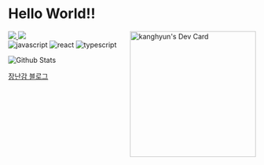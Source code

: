 # Hello World!!

<div align="left">
  <a href="https://hits.seeyoufarm.com">
    <img src="https://hits.seeyoufarm.com/api/count/incr/badge.svg?url=https%3A%2F%2Fgithub.com%2FLeeKangHyun" />    
  </a>
  <a href="https://github.com/LeeKangHyun?tab=followers">
    <img src="https://img.shields.io/github/followers/LeeKangHyun?color=06d6a0&label=Github%20Followers&style=round-square" />    
  </a>
  <a href="https://app.daily.dev/devlykangto">
    <img 
       width="256"
       align="right"
       src="https://api.daily.dev/devcards/7aaad07c9cee4e188e6e21ddbc4c856a.png?r=pfs"
       alt="kanghyun's Dev Card"
     />
  </a>
</div>

<div>
  <img
     src="https://img.shields.io/badge/-javascript-F8E019?style=for-the-badge&logo=javascript&logoColor=fff"
     alt="javascript"
  />
  <img
     src="https://img.shields.io/badge/-React-61dafb?style=for-the-badge&logo=react&logoColor=fff"
     alt="react"
  />
  <img
     src="https://img.shields.io/badge/-TypeScript-007acc?style=for-the-badge&logo=typescript&logoColor=fff"
     alt="typescript"
  />
</div>

![Github Stats](https://github-readme-stats.vercel.app/api?username=LeeKangHyun&show_icons=true&theme=dracula)

[장난감 블로그](https://kangto.dev)
